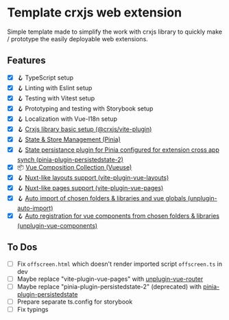 # Template crxjs web extension

Simple template made to simplify the work with crxjs library to quickly make / prototype the easily deployable web extensions.

## Features

- [X] 🪝 TypeScript setup
- [X] 🪝 Linting with Eslint setup
- [X] 🪝 Testing with Vitest setup
- [X] 🪝 Prototyping and testing with Storybook setup
- [X] 🪝 Localization with Vue-I18n setup
- [X] 🪝 [Crxjs library basic setup (@crxjs/vite-plugin)](@crxjs/vite-plugin)
- [X] 🪝 [State & Store Management (Pinia)](https://pinia.vuejs.org/)
- [X] 🪝 [State persistance plugin for Pinia configured for extension cross app synch (pinia-plugin-persistedstate-2)](https://github.com/iendeavor/pinia-plugin-persistedstate-2)
- [X] 📦 [Vue Composition Collection (Vueuse)](https://vueuse.org/)
- [X] 🪝 [Nuxt-like layouts support (vite-plugin-vue-layouts)]([vite-plugin-vue-layouts](https://github.com/JohnCampionJr/vite-plugin-vue-layouts))
- [X] 🪝 [Nuxt-like pages support (vite-plugin-vue-pages)]([vite-plugin-vue-pages](https://github.com/hannoeru/vite-plugin-pages))
- [X] 🪝 [Auto import of chosen folders & libraries and vue globals (unplugin-auto-import)](https://github.com/antfu/unplugin-auto-import)
- [X] 🪝 [Auto registration for vue components from chosen folders & libraries (unplugin-vue-components)](https://github.com/antfu/unplugin-vue-components)

## To Dos

- [ ] Fix `offscreen.html` which doesn't render imported script `offscreen.ts` in dev
- [ ] Maybe replace "vite-plugin-vue-pages" with [unplugin-vue-router](https://github.com/posva/unplugin-vue-router)
- [ ] Maybe replace "pinia-plugin-persistedstate-2" (deprecated) with [pinia-plugin-persistedstate](https://prazdevs.github.io/pinia-plugin-persistedstate/guide/migrating.html)
- [ ] Prepare separate ts.config for storybook
- [ ] Fix typings
